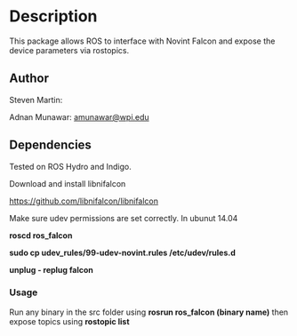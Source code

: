 # Description
This package allows ROS to interface with Novint Falcon and expose the device parameters via rostopics.

## Author
Steven Martin:

Adnan Munawar: amunawar@wpi.edu

## Dependencies
Tested on ROS Hydro and Indigo.

Download and install libnifalcon

 https://github.com/libnifalcon/libnifalcon

Make sure udev permissions are set correctly. In ubunut 14.04 

  **roscd ros_falcon**
  
  **sudo cp udev_rules/99-udev-novint.rules /etc/udev/rules.d**
  
  **unplug - replug falcon**

### Usage
Run any binary in the src folder using **rosrun ros_falcon (binary name)** then expose topics using **rostopic list**

